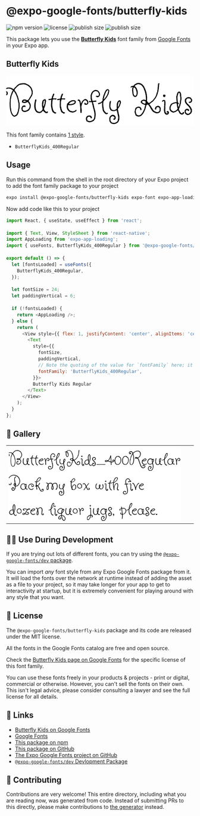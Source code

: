 # @expo-google-fonts/butterfly-kids

![npm version](https://flat.badgen.net/npm/v/@expo-google-fonts/butterfly-kids)
![license](https://flat.badgen.net/github/license/expo/google-fonts)
![publish size](https://flat.badgen.net/packagephobia/install/@expo-google-fonts/butterfly-kids)
![publish size](https://flat.badgen.net/packagephobia/publish/@expo-google-fonts/butterfly-kids)

This package lets you use the [**Butterfly Kids**](https://fonts.google.com/specimen/Butterfly+Kids) font family from [Google Fonts](https://fonts.google.com/) in your Expo app.

## Butterfly Kids

![Butterfly Kids](./font-family.png)

This font family contains [1 style](#-gallery).

- `ButterflyKids_400Regular`

## Usage

Run this command from the shell in the root directory of your Expo project to add the font family package to your project
```sh
expo install @expo-google-fonts/butterfly-kids expo-font expo-app-loading
```

Now add code like this to your project
```js
import React, { useState, useEffect } from 'react';

import { Text, View, StyleSheet } from 'react-native';
import AppLoading from 'expo-app-loading';
import { useFonts, ButterflyKids_400Regular } from '@expo-google-fonts/butterfly-kids';

export default () => {
  let [fontsLoaded] = useFonts({
    ButterflyKids_400Regular,
  });

  let fontSize = 24;
  let paddingVertical = 6;

  if (!fontsLoaded) {
    return <AppLoading />;
  } else {
    return (
      <View style={{ flex: 1, justifyContent: 'center', alignItems: 'center' }}>
        <Text
          style={{
            fontSize,
            paddingVertical,
            // Note the quoting of the value for `fontFamily` here; it expects a string!
            fontFamily: 'ButterflyKids_400Regular',
          }}>
          Butterfly Kids Regular
        </Text>
      </View>
    );
  }
};

```

## 🔡 Gallery


||||
|-|-|-|
|![ButterflyKids_400Regular](./ButterflyKids_400Regular.ttf.png)||||


## 👩‍💻 Use During Development

If you are trying out lots of different fonts, you can try using the [`@expo-google-fonts/dev` package](https://github.com/expo/google-fonts/tree/master/font-packages/dev#readme).

You can import *any* font style from any Expo Google Fonts package from it. It will load the fonts
over the network at runtime instead of adding the asset as a file to your project, so it may take longer
for your app to get to interactivity at startup, but it is extremely convenient
for playing around with any style that you want.

## 📖 License

The `@expo-google-fonts/butterfly-kids` package and its code are released under the MIT license.

All the fonts in the Google Fonts catalog are free and open source.

Check the [Butterfly Kids page on Google Fonts](https://fonts.google.com/specimen/Butterfly+Kids) for the specific license of this font family.

You can use these fonts freely in your products & projects - print or digital, commercial or otherwise. However, you can't sell the fonts on their own. This isn't legal advice, please consider consulting a lawyer and see the full license for all details.

## 🔗 Links

- [Butterfly Kids on Google Fonts](https://fonts.google.com/specimen/Butterfly+Kids)
- [Google Fonts](https://fonts.google.com/)
- [This package on npm](https://www.npmjs.com/package/@expo-google-fonts/butterfly-kids)
- [This package on GitHub](https://github.com/expo/google-fonts/tree/master/font-packages/butterfly-kids)
- [The Expo Google Fonts project on GitHub](https://github.com/expo/google-fonts)
- [`@expo-google-fonts/dev` Devlopment Package](https://github.com/expo/google-fonts/tree/master/font-packages/dev)

## 🤝 Contributing

Contributions are very welcome! This entire directory, including what you are reading now, was generated from code. Instead of submitting PRs to this directly, please make contributions to [the generator](https://github.com/expo/google-fonts/tree/master/packages/generator) instead.
